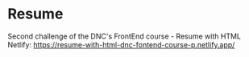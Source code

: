 # Resume
Second challenge of the DNC's FrontEnd course - Resume with HTML
Netlify: https://resume-with-html-dnc-fontend-course-p.netlify.app/
